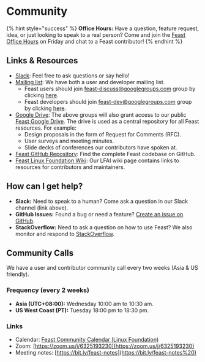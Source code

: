 # Community

{% hint style="success" %}
**Office Hours:** Have a question, feature request, idea, or just looking to speak to a real person? Come and join the [Feast Office Hours](https://tinyurl.com/feast-office-hours) on Friday and chat to a Feast contributor!
{% endhint %}

## Links & Resources

* [Slack](https://join.slack.com/t/tectonfeast/shared_invite/zt-n7pl8gnb-H7dLlH9yQsgbchOp36ZUxQ): Feel free to ask questions or say hello!
* [Mailing list](https://groups.google.com/d/forum/feast-dev): We have both a user and developer mailing list.
  * Feast users should join [feast-discuss@googlegroups.com](mailto:feast-discuss@googlegroups.com) group by clicking [here](https://groups.google.com/g/feast-discuss).
  * Feast developers should join [feast-dev@googlegroups.com](mailto:feast-dev@googlegroups.com) group by clicking [here](https://groups.google.com/d/forum/feast-dev).
* [Google Drive](https://drive.google.com/drive/u/0/folders/0AAe8j7ZK3sxSUk9PVA): The above groups will also grant access to our public [Feast Google Drive](https://drive.google.com/drive/u/0/folders/0AAe8j7ZK3sxSUk9PVA). The drive is used as a central repository for all Feast resources. For example:
  * Design proposals in the form of Request for Comments \(RFC\).
  * User surveys and meeting minutes.
  * Slide decks of conferences our contributors have spoken at.
* [Feast GitHub Repository](https://github.com/feast-dev/feast/): Find the complete Feast codebase on GitHub.
* [Feast Linux Foundation Wiki](https://wiki.lfaidata.foundation/display/FEAST/Feast+Home): Our LFAI wiki page contains links to resources for contributors and maintainers.

## How can I get help?

* **Slack:** Need to speak to a human? Come ask a question in our Slack channel \(link above\).
* **GitHub Issues:** Found a bug or need a feature? [Create an issue on GitHub](https://github.com/feast-dev/feast/issues/new).
* **StackOverflow:** Need to ask a question on how to use Feast? We also monitor and respond to [StackOverflow](https://stackoverflow.com/questions/tagged/feast).

## Community Calls

We have a user and contributor community call every two weeks \(Asia & US friendly\).

### Frequency \(every 2 weeks\)

* **Asia \(UTC+08:00\):** Wednesday 10:00 am to 10:30 am.
* **US West Coast \(PT\):** Tuesday 18:00 pm to 18:30 pm.

### Links

* Calendar: [Feast Community Calendar \(Linux Foundation\)](https://wiki.lfaidata.foundation/pages/viewpage.action?pageId=30408973)
* Zoom: [https://zoom.us/j/6325193230](https://zoom.us/j/6325193230)
* Meeting notes: [https://bit.ly/feast-notes](https://bit.ly/feast-notes%20)

